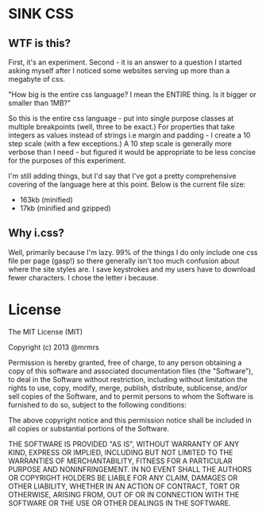 # SINK CSS

## WTF is this?

First, it's an experiment.
Second - it is an answer to a question I started asking myself after
I noticed some websites serving up more than a megabyte of css.

"How big is the entire css language? I mean the ENTIRE thing. Is it bigger or smaller than 1MB?"

So this is the entire css language - put into single purpose classes at multiple breakpoints (well, three to be exact.)
For properties that take integers as values instead of strings i.e margin and padding - I
create a 10 step scale (with a few exceptions.) A 10 step scale is generally more verbose than I need -
but figured it would be appropriate to be less concise for the purposes of this experiment.

I'm still adding things, but I'd say that I've got a pretty comprehensive covering of the language here at this point.
Below is the current file size:

* 163kb (minified)
* 17kb  (minified and gzipped)

## Why i.css?

Well, primarily because I'm lazy. 99% of the things I do only include one css file per page (gasp!)
so there generally isn't too much confusion about where the site styles are. I save keystrokes and
my users have to download fewer characters. I chose the letter i because.


# License

The MIT License (MIT)

Copyright (c) 2013 @mrmrs

Permission is hereby granted, free of charge, to any person obtaining a copy
of this software and associated documentation files (the "Software"), to deal
in the Software without restriction, including without limitation the rights
to use, copy, modify, merge, publish, distribute, sublicense, and/or sell
copies of the Software, and to permit persons to whom the Software is
furnished to do so, subject to the following conditions:

The above copyright notice and this permission notice shall be included in
all copies or substantial portions of the Software.

THE SOFTWARE IS PROVIDED "AS IS", WITHOUT WARRANTY OF ANY KIND, EXPRESS OR
IMPLIED, INCLUDING BUT NOT LIMITED TO THE WARRANTIES OF MERCHANTABILITY,
FITNESS FOR A PARTICULAR PURPOSE AND NONINFRINGEMENT. IN NO EVENT SHALL THE
AUTHORS OR COPYRIGHT HOLDERS BE LIABLE FOR ANY CLAIM, DAMAGES OR OTHER
LIABILITY, WHETHER IN AN ACTION OF CONTRACT, TORT OR OTHERWISE, ARISING FROM,
OUT OF OR IN CONNECTION WITH THE SOFTWARE OR THE USE OR OTHER DEALINGS IN
THE SOFTWARE.

